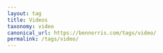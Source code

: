 ```yaml
---
layout: tag
title: Videos
taxonomy: video
canonical_url: https://bennorris.com/tags/video/
permalink: /tags/video/
---
```

